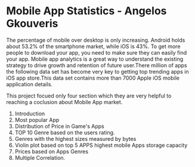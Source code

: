 #  Mobile App Statistics - Angelos Gkouveris 
The percentage of mobile over desktop is only increasing. Android holds about 53.2% of the smartphone market, while iOS is 43%. To get more people to download your app, you need to make sure they can easily find your app. Mobile app analytics is a great way to understand the existing strategy to drive growth and retention of future user.There million of apps the following data set has become very key to getting top trending apps in iOS app store.This data set contains more than 7000 Apple iOS mobile application details.

This project focued only four section which they are very helpful to reaching a coclusion about Mobile App market.
1. Introduction
2. Most popular App
3. Distribution of Price in Game's Apps
4. TOP 10 Genre based on the users rating.
5. Genres with the highest sizes measured by bytes
6. Violin plot based on top 5 APPS highest mobile Apps storage capacity
7. Prices based on Apps Genres
8. Multiple Correlation.
